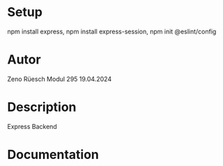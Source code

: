 # Setup
npm install express,
npm install express-session,
npm init @eslint/config

# Autor
Zeno Rüesch Modul 295 19.04.2024

# Description
Express Backend

# Documentation
